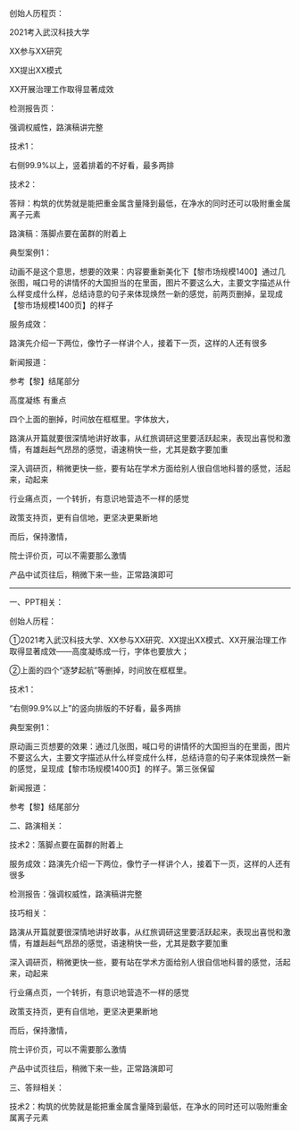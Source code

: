 创始人历程页：

2021考入武汉科技大学

XX参与XX研究

XX提出XX模式

XX开展治理工作取得显著成效



检测报告页：

强调权威性，路演稿讲完整



技术1：

右侧99.9%以上，竖着排着的不好看，最多两排

技术2：

答辩：构筑的优势就是能把重金属含量降到最低，在净水的同时还可以吸附重金属离子元素

路演稿：落脚点要在菌群的附着上

典型案例1：

动画不是这个意思，想要的效果：内容要重新美化下【黎市场规模1400】通过几张图，喊口号的讲情怀的大国担当的在里面，图片不要这么大，主要文字描述从什么样变成什么样，总结诗意的句子来体现焕然一新的感觉，前两页删掉，呈现成【黎市场规模1400页】的样子

服务成效：

路演先介绍一下两位，像竹子一样讲个人，接着下一页，这样的人还有很多

新闻报道：

参考【黎】结尾部分





高度凝练 有重点

四个上面的删掉，时间放在框框里。字体放大，



路演从开篇就要很深情地讲好故事，从红旅调研这里要活跃起来，表现出喜悦和激情，有雄赳赳气昂昂的感觉，语速稍快一些，尤其是数字要加重

深入调研页，稍微更快一些，要有站在学术方面给别人很自信地科普的感觉，活起来，动起来

行业痛点页，一个转折，有意识地营造不一样的感觉

政策支持页，更有自信地，更坚决更果断地

而后，保持激情，

院士评价页，可以不需要那么激情

产品中试页往后，稍微下来一些，正常路演即可





---

一、PPT相关：

创始人历程：

①2021考入武汉科技大学、XX参与XX研究、XX提出XX模式、XX开展治理工作取得显著成效——高度凝练成一行，字体也要放大；

②上面的四个“逐梦起航”等删掉，时间放在框框里。

技术1：

“右侧99.9%以上”的竖向排版的不好看，最多两排

典型案例1：

原动画三页想要的效果：通过几张图，喊口号的讲情怀的大国担当的在里面，图片不要这么大，主要文字描述从什么样变成什么样，总结诗意的句子来体现焕然一新的感觉，呈现成【黎市场规模1400页】的样子。第三张保留

新闻报道：

参考【黎】结尾部分



二、路演相关：

技术2：落脚点要在菌群的附着上

服务成效：路演先介绍一下两位，像竹子一样讲个人，接着下一页，这样的人还有很多

检测报告：强调权威性，路演稿讲完整

技巧相关：

路演从开篇就要很深情地讲好故事，从红旅调研这里要活跃起来，表现出喜悦和激情，有雄赳赳气昂昂的感觉，语速稍快一些，尤其是数字要加重

深入调研页，稍微更快一些，要有站在学术方面给别人很自信地科普的感觉，活起来，动起来

行业痛点页，一个转折，有意识地营造不一样的感觉

政策支持页，更有自信地，更坚决更果断地

而后，保持激情，

院士评价页，可以不需要那么激情

产品中试页往后，稍微下来一些，正常路演即可



三、答辩相关：

技术2：构筑的优势就是能把重金属含量降到最低，在净水的同时还可以吸附重金属离子元素